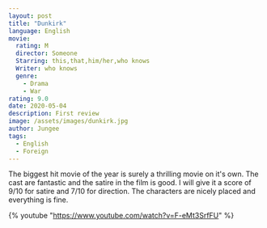 ```yaml
---
layout: post
title: "Dunkirk"
language: English
movie:
  rating: M
  director: Someone
  Starring: this,that,him/her,who knows
  Writer: who knows
  genre: 
    - Drama
    - War
rating: 9.0
date: 2020-05-04
description: First review
image: /assets/images/dunkirk.jpg
author: Jungee
tags:
  - English
  - Foreign
---
```


The biggest hit movie of the year is surely a thrilling movie on it's own. The cast are fantastic and the satire in the film is good. I will give it a score of 9/10 for satire and 7/10 for direction. The characters are nicely placed and everything is fine.

{% youtube "https://www.youtube.com/watch?v=F-eMt3SrfFU" %}